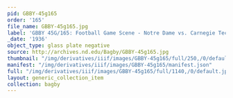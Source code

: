```yaml
---
pid: GBBY-45g165
order: '165'
file_name: GBBY-45g165.jpg
label: 'GBBY 45G/165: Football Game Scene - Notre Dame vs. Carnegie Tech - 1936'
_date: '1936'
object_type: glass plate negative
source: http://archives.nd.edu/Bagby/GBBY-45g165.jpg
thumbnail: "/img/derivatives/iiif/images/GBBY-45g165/full/250,/0/default.jpg"
manifest: "/img/derivatives/iiif/images/GBBY-45g165/manifest.json"
full: "/img/derivatives/iiif/images/GBBY-45g165/full/1140,/0/default.jpg"
layout: generic_collection_item
collection: bagby
---
```

